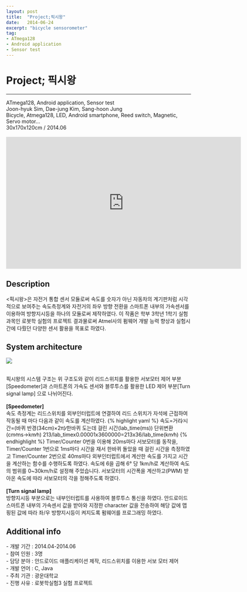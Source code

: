 ```yaml
---
layout: post
title:  "Project;픽시왕"
date:   2014-06-24
excerpt: "bicycle sensorometer"
tag:
- ATmega128
- Android application
- Sensor test
---
```

<h1> Project; 픽시왕</h1>
<hr />
ATmega128, Android application, Sensor test<br />
Joon-hyuk Sim, Dae-jung Kim, Sang-hoon Jung<br />
Bicycle, Atmega128, LED, Android smartphone, Reed switch, Magnetic, Servo motor...<br />
30x170x120cm / 2014.06<br /><br />

<iframe width="640" height="360" src="https://www.youtube-nocookie.com/embed/KKfwBAmzpp8?controls=0&amp;showinfo=0" frameborder="0" allowfullscreen></iframe>

<h2> Description</h2>
 <픽시왕>은 자전거 통합 센서 모듈로써 속도를 숫자가 아닌 자동차의 계기판처럼 시각적으로 보여주는 속도측정계와 자전거의 좌우 방향 전환을 스마트폰 내부의 가속센서를 이용하여 방향지시등을 하나의 모듈로써 제작하였다. 이 작품은 학부 3학년 1학기 실험과목인 로봇학 실험의 프로젝트 결과물로써 Atmel사의 펌웨어 개발 능력 향상과 실험시간에 다뤘던 다양한 센서 활용을 목표로 하였다.<br />

<h2> System architecture</h2>

<a href="{{ site.url }}/images/fixiewang_sys.png"><img src="{{ site.url }}/images/fixiewang_sys.png"></a> <br />

 <br />픽시왕의 시스템 구조는 위 구조도와 같이 리드스위치를 활용한 서보모터 제어 부분[Speedometer]과 스마트폰의 가속도 센서와 블루투스를 활용한 LED 제어 부분[Turn signal lamp] 으로 나뉘어진다.<br /><br />
 	<b>[Speedometer]</b><br />
 		속도 측정계는 리드스위치를 외부인터럽트에 연결하여 리드 스위치가 자석에 근접하여 작동될 때 마다 다음과 같이 속도를 계산하였다.
{% highlight yaml %}
속도=거리∕시간=(바퀴 반경(34cm)×2π)∕한바퀴 도는데 걸린 시간(lab_time(ms))
단위변환 (cm∕ms→km∕h)
213/lab_timex0.00001x3600000=213x36/lab_time(km∕h)
{% endhighlight %}
		Timer/Counter 0번을 이용해 20ms마다 서보모터를 동작을, Timer/Counter 1번으로 1ms마다 시간을 재서 한바퀴 돌았을 때 걸린 시간을 측정하였고 Timer/Counter 2번으로 40ms마다 외부인터럽트에서 계산한 속도를 가지고 시간을 계산하는 함수를 수행하도록 하였다. 속도에 6을 곱해 6° 당 1km/h로 계산하여 속도의 범위를 0~30km/h로 설정해 주었습니다. 서보모터의 시간폭을 계산하고(PWM) 받아온 속도에 따라 서보모터의 각을 정해주도록 하였다.<br /><br />
	<b>[Turn signal lamp]</b><br />
		 방향지시등 부분으로는 내부인터럽트를 사용하여 블루투스 통신을 하였다. 안드로이드 스마트폰 내부의 가속센서 값을 받아와 지정한 character 값을 전송하여 해당 값에 맵핑된 값에 따라 좌/우 방향지시등이 켜지도록 펌웨어를 프로그래밍 하였다.<br />


<h2> Additional info</h2>
	- 개발 기간		:     2014.04-2014.06<br />
	- 참여 인원		:     3명<br />
	- 담당 분야		:     안드로이드 애플리케이션 제작, 리드스위치를 이용한 서보 모터 제어<br />
	- 개발 언어		:     C, Java<br />
	- 주최 기관		:     광운대학교<br />
	- 진행 사유		:     로봇학실험3 실험 프로젝트<br />